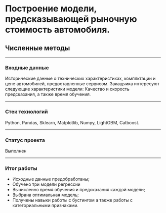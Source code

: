 # Построение модели, предсказывающей рыночную стоимость автомобиля.
## Численные методы
____
### Входные данные
Исторические данные о технических характеристиках, комплктации и цене автомобилей, предоставленные сервисом. Закащчика интересуют следующие характеристики модели: Качество и скорость предсказания, а также время обучения.

____

### Стек технологий
Python, Pandas, Sklearn, Matplotlib, Numpy, LightGBM, Catboost.
____

### Статус проекта
Выполнен
____

### Итог работы
- Исходные данные предобработаны;
- Обучено три модели регрессии
- Вычисленно время обучения и предсказания каждой модели;
- Выбрана оптимальная модель;
- Получены навыки работы с бустингом а также работы с категориальными признаками.
